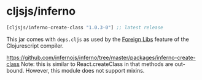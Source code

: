 # cljsjs/inferno

[](dependency)
```clojure
[cljsjs/inferno-create-class "1.0.3-0"] ;; latest release
```
[](/dependency)

This jar comes with `deps.cljs` as used by the [Foreign Libs][flibs] feature
of the Clojurescript compiler.

https://github.com/infernojs/inferno/tree/master/packages/inferno-create-class
Note: this is similar to React.createClass in that methods are out-bound. However, this module does not support mixins.


[flibs]: https://github.com/clojure/clojurescript/wiki/Packaging-Foreign-Dependencies
